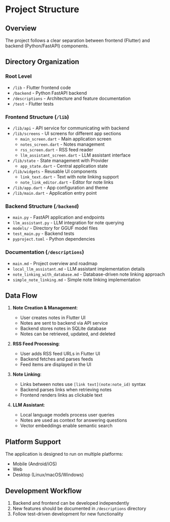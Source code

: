 # Project Structure

## Overview
The project follows a clear separation between frontend (Flutter) and backend (Python/FastAPI) components.

## Directory Organization

### Root Level
- `/lib` - Flutter frontend code
- `/backend` - Python FastAPI backend
- `/descriptions` - Architecture and feature documentation
- `/test` - Flutter tests

### Frontend Structure (`/lib`)
- `/lib/api` - API service for communicating with backend
- `/lib/screens` - UI screens for different app sections
  - `main_screen.dart` - Main application screen
  - `notes_screen.dart` - Notes management
  - `rss_screen.dart` - RSS feed reader
  - `llm_assistant_screen.dart` - LLM assistant interface
- `/lib/state` - State management with Provider
  - `app_state.dart` - Central application state
- `/lib/widgets` - Reusable UI components
  - `link_text.dart` - Text with note linking support
  - `note_link_editor.dart` - Editor for note links
- `/lib/app.dart` - App configuration and theme
- `/lib/main.dart` - Application entry point

### Backend Structure (`/backend`)
- `main.py` - FastAPI application and endpoints
- `llm_assistant.py` - LLM integration for note querying
- `models/` - Directory for GGUF model files
- `test_main.py` - Backend tests
- `pyproject.toml` - Python dependencies

### Documentation (`/descriptions`)
- `main.md` - Project overview and roadmap
- `local_llm_assistant.md` - LLM assistant implementation details
- `note_linking_with_database.md` - Database-driven note linking approach
- `simple_note_linking.md` - Simple note linking implementation

## Data Flow

1. **Note Creation & Management**:
   - User creates notes in Flutter UI
   - Notes are sent to backend via API service
   - Backend stores notes in SQLite database
   - Notes can be retrieved, updated, and deleted

2. **RSS Feed Processing**:
   - User adds RSS feed URLs in Flutter UI
   - Backend fetches and parses feeds
   - Feed items are displayed in the UI

3. **Note Linking**:
   - Links between notes use `[link text](note:note_id)` syntax
   - Backend parses links when retrieving notes
   - Frontend renders links as clickable text

4. **LLM Assistant**:
   - Local language models process user queries
   - Notes are used as context for answering questions
   - Vector embeddings enable semantic search

## Platform Support
The application is designed to run on multiple platforms:
- Mobile (Android/iOS)
- Web
- Desktop (Linux/macOS/Windows)

## Development Workflow
1. Backend and frontend can be developed independently
2. New features should be documented in `/descriptions` directory
3. Follow test-driven development for new functionality